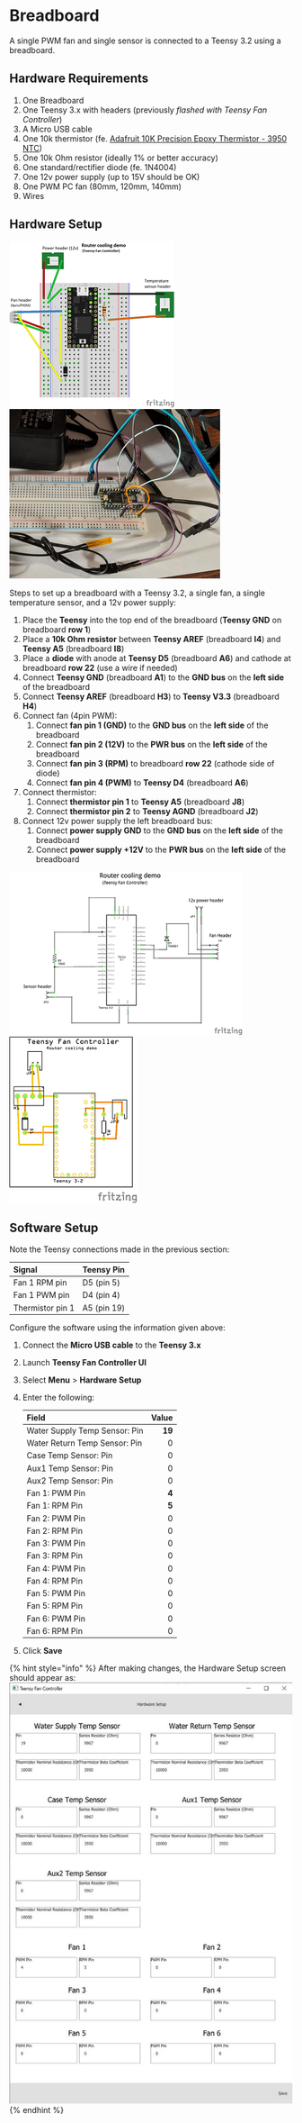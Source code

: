 # Breadboard

A single PWM fan and single sensor is connected to a Teensy 3.2 using a breadboard.

## Hardware Requirements

1. One Breadboard
2. One Teensy 3.x with headers \(previously _flashed with Teensy Fan Controller_\)
3. A Micro USB cable
4. One 10k thermistor \(fe. [Adafruit 10K Precision Epoxy Thermistor - 3950 NTC](https://www.adafruit.com/product/372)\)
5. One 10k Ohm resistor \(ideally 1% or better accuracy\)
6. One standard/rectifier diode \(fe. 1N4004\)
7. One 12v power supply \(up to 15V should be OK\)
8. One PWM PC fan \(80mm, 120mm, 140mm\)
9. Wires

## Hardware Setup

[![Breadboard wiring diagram](../images/rcd.thumb.breadboard.png)](../images/rcd.thumb.breadboard.png) [![Breadboard example](../images/rcd.thumb.photo.png)](../images/rcd.photo.png)

Steps to set up a breadboard with a Teensy 3.2, a single fan, a single temperature sensor, and a 12v power supply:

1. Place the **Teensy** into the top end of the breadboard \(**Teensy GND** on breadboard **row 1**\)
2. Place a **10k Ohm resistor** between **Teensy AREF** \(breadboard **I4**\) and **Teensy A5** \(breadboard **I8**\)
3. Place a **diode** with anode at **Teensy D5** \(breadboard **A6**\) and cathode at breadboard **row 22** \(use a wire if needed\)
4. Connect **Teensy GND** \(breadboard **A1**\) to the **GND bus** on the **left side** of the breadboard
5. Connect **Teensy AREF** \(breadboard **H3**\) to **Teensy V3.3** \(breadboard **H4**\)
6. Connect fan \(4pin PWM\):
   1. Connect **fan pin 1 \(GND\)** to the **GND bus** on the **left side** of the breadboard
   2. Connect **fan pin 2 \(12V\)** to the **PWR bus** on the **left side** of the breadboard
   3. Connect **fan pin 3 \(RPM\)** to breadboard **row 22** \(cathode side of diode\)
   4. Connect **fan pin 4 \(PWM\)** to **Teensy D4** \(breadboard **A6**\)
7. Connect thermistor:
   1. Connect **thermistor pin 1** to **Teensy A5** \(breadboard **J8**\)
   2. Connect **thermistor pin 2** to **Teensy AGND** \(breadboard **J2**\)
8. Connect 12v power supply the left breadboard bus:
   1. Connect **power supply GND** to the **GND bus** on the **left side** of the breadboard
   2. Connect **power supply +12V** to the **PWR bus** on the **left side** of the breadboard

[![Schematic](../images/rcd.thumb.schematic.png)](../images/rcd.thumb.schematic.png) [![Board example](../images/rcd.thumb.board.png)](../images/rcd.board.png)

## Software Setup

Note the Teensy connections made in the previous section:

| Signal | Teensy Pin |
| :--- | :--- |
| Fan 1 RPM pin | D5 \(pin 5\) |
| Fan 1 PWM pin | D4 \(pin 4\) |
| Thermistor pin 1 | A5 \(pin 19\) |

Configure the software using the information given above:

1. Connect the **Micro USB cable** to the **Teensy 3.x**
2. Launch **Teensy Fan Controller UI**
3. Select **Menu** &gt; **Hardware Setup**
4. Enter the following:

   | Field | Value |
   | :--- | ---: |
   | Water Supply Temp Sensor: Pin | **19** |
   | Water Return Temp Sensor: Pin | 0 |
   | Case Temp Sensor: Pin | 0 |
   | Aux1 Temp Sensor: Pin | 0 |
   | Aux2 Temp Sensor: Pin | 0 |
   | Fan 1: PWM Pin | **4** |
   | Fan 1: RPM Pin | **5** |
   | Fan 2: PWM Pin | 0 |
   | Fan 2: RPM Pin | 0 |
   | Fan 3: PWM Pin | 0 |
   | Fan 3: RPM Pin | 0 |
   | Fan 4: PWM Pin | 0 |
   | Fan 4: RPM Pin | 0 |
   | Fan 5: PWM Pin | 0 |
   | Fan 5: RPM Pin | 0 |
   | Fan 6: PWM Pin | 0 |
   | Fan 6: RPM Pin | 0 |

5. Click **Save**

{% hint style="info" %}
After making changes, the Hardware Setup screen should appear as: ![Breadboard - fan settings](../images/rcd.sw.fansettings.jpg)
{% endhint %}

